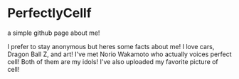 # PerfectlyCellf
a simple github page about me!

I prefer to stay anonymous but heres some facts about me!
I love cars, Dragon Ball Z, and art!
I've met Norio Wakamoto who actually voices perfect cell! Both of them are my idols!
I've also uploaded my favorite picture of cell!
